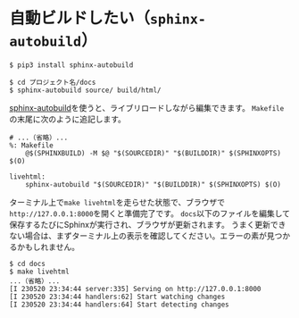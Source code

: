# 自動ビルドしたい（``sphinx-autobuild``）

```console
$ pip3 install sphinx-autobuild
```

```console
$ cd プロジェクト名/docs
$ sphinx-autobuild source/ build/html/
```

[sphinx-autobuild](https://github.com/executablebooks/sphinx-autobuild)を使うと、ライブリロードしながら編集できます。
``Makefile``の末尾に次のように追記します。

```make
# ...（省略）...
%: Makefile
	@$(SPHINXBUILD) -M $@ "$(SOURCEDIR)" "$(BUILDDIR)" $(SPHINXOPTS) $(O)

livehtml:
	sphinx-autobuild "$(SOURCEDIR)" "$(BUILDDIR)" $(SPHINXOPTS) $(O)
```

ターミナル上で``make livehtml``を走らせた状態で、ブラウザで``http://127.0.0.1:8000``を開くと準備完了です。
``docs``以下のファイルを編集して保存するたびにSphinxが実行され、ブラウザが更新されます。
うまく更新できない場合は、まずターミナル上の表示を確認してください。エラーの素が見つかるかもしれません。

```console
$ cd docs
$ make livehtml
...（省略）...
[I 230520 23:34:44 server:335] Serving on http://127.0.0.1:8000
[I 230520 23:34:44 handlers:62] Start watching changes
[I 230520 23:34:44 handlers:64] Start detecting changes
```
